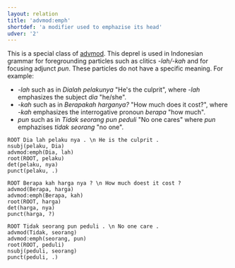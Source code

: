 ```yaml
---
layout: relation
title: 'advmod:emph'
shortdef: 'a modifier used to emphazise its head'
udver: '2'
---
```


This is a special class of [advmod]().
This deprel is used in Indonesian grammar for foregrounding particles such as clitics _-lah/-kah_ and for focusing adjunct _pun_. These particles do not have a specific meaning. For example:
* _-lah_  such as in _Dialah pelakunya_ "He's the culprit", where _-lah_ emphasizes the subject _dia_ "he/she".
* _-kah_ such as in _Berapakah harganya?_ "How much does it cost?", where _-kah_ emphasizes the interrogative pronoun _berapa_ "how much".
* _pun_ such as in _Tidak seorang pun peduli_ "No one cares" where _pun_ emphazises _tidak seorang_ "no one".


~~~ sdparse
ROOT Dia lah pelaku nya . \n He is the culprit .
nsubj(pelaku, Dia)
advmod:emph(Dia, lah)
root(ROOT, pelaku)
det(pelaku, nya)
punct(pelaku, .)
~~~

~~~ sdparse
ROOT Berapa kah harga nya ? \n How much doest it cost ?
advmod(Berapa, harga)
advmod:emph(Berapa, kah)
root(ROOT, harga)
det(harga, nya)
punct(harga, ?)
~~~

~~~ sdparse
ROOT Tidak seorang pun peduli . \n No one care .
advmod(Tidak, seorang)
advmod:emph(seorang, pun)
root(ROOT, peduli)
nsubj(peduli, seorang)
punct(peduli, .)
~~~

